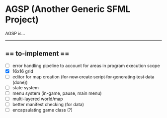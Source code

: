 # AGSP (Another Generic SFML Project)
AGSP is...

---

## == to-implement ==
- [ ] error handling pipeline to account for areas in program execution scope
- [x] 16x16 grid
- [ ] editor for map creation (~~for now create script for generating test data~~ (done))
- [ ] state system
- [ ] menu system (in-game, pause, main menu)
- [ ] multi-layered world/map
- [ ] better manifest checking (for data)
- [ ] encapsulating game class (?)